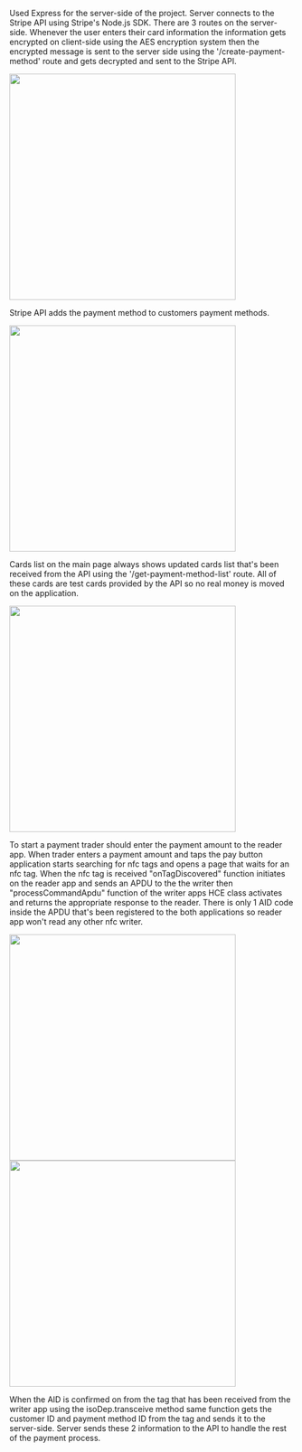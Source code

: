 Used Express for the server-side of the project. Server connects to the Stripe API using Stripe's Node.js SDK. There are 3 routes on the server-side. 
Whenever the user enters their card information the information gets encrypted on client-side using the AES encryption system then the encrypted message is sent to the server side using the '/create-payment-method' route and gets decrypted and sent to the Stripe API.

<img src="https://github.com/celal2344/NFC_Wallet/assets/69896844/080567c6-8464-4df9-83b6-d381d5d255a9" height="400">

Stripe API adds the payment method to customers payment methods.

<img src="https://github.com/celal2344/NFC_Wallet/assets/69896844/1b999046-cc6b-415f-a37f-49ac10d459ed" height="400">

Cards list on the main page always shows updated cards list that's been received from the API using the '/get-payment-method-list' route. All of these cards are test cards provided by the API so no real money is moved on the application.

<img src="https://github.com/celal2344/NFC_Wallet/assets/69896844/2d1df758-bf57-4f10-8225-537b5d6a23aa" height="400">

To start a payment trader should enter the payment amount to the reader app. When trader enters a payment amount and taps the pay button application starts searching for nfc tags and opens a page that waits for an nfc tag. 
When the nfc tag is received "onTagDiscovered" function initiates on the reader app and sends an APDU to the the writer then "processCommandApdu" function of the writer apps HCE class activates and returns the appropriate response to the reader.
There is only 1 AID code inside the APDU that's been registered to the both applications so reader app won't read any other nfc writer.

<img src="https://github.com/celal2344/NFC_Wallet/assets/69896844/2c884bd4-1a06-4c33-b381-ee99adf17dd0" height="400"><img src="https://github.com/celal2344/NFC_Wallet/assets/69896844/a18b25c4-82a4-49aa-a846-90ca20374770" height="400">

When the AID is confirmed on from the tag that has been received from the writer app using the isoDep.transceive method same function gets the customer ID and payment method ID from the tag and sends it to the server-side. 
Server sends these 2 information to the API to handle the rest of the payment process. 
